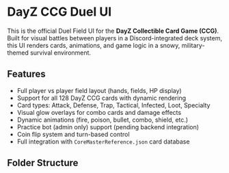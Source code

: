 # DayZ CCG Duel UI

This is the official Duel Field UI for the **DayZ Collectible Card Game (CCG)**. Built for visual battles between players in a Discord-integrated deck system, this UI renders cards, animations, and game logic in a snowy, military-themed survival environment.

## Features

- Full player vs player field layout (hands, fields, HP display)
- Support for all 128 DayZ CCG cards with dynamic rendering
- Card types: Attack, Defense, Trap, Tactical, Infected, Loot, Specialty
- Visual glow overlays for combo cards and damage effects
- Dynamic animations (fire, poison, bullet, combo, shield, etc.)
- Practice bot (admin only) support (pending backend integration)
- Coin flip system and turn-based control
- Full integration with `CoreMasterReference.json` card database

## Folder Structure
